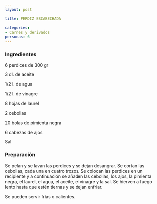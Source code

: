 ```yaml
---
layout: post

title: PERDIZ ESCABECHADA

categories:
- Carnes y derivados
personas: 6 
---
```

<h3>Ingredientes</h3>6 perdices de 300 gr

3 dl. de aceite

1/2 l. de agua

1/2 l. de vinagre

8 hojas de laurel

2 cebollas

20 bolas de pimienta negra

6 cabezas de ajos

Sal

<h3>Preparación</h3>Se pelan y se lavan las perdices y se dejan desangrar. Se cortan las cebollas, cada una en cuatro trozos. Se colocan las perdices en un recipiente y a continuación se añaden las cebollas, los ajos, la pimienta negra, el laurel, el agua, el aceite, el vinagre y la sal. Se hierven a fuego lento hasta que estén tiernas y se dejan enfriar.

Se pueden servir frías o calientes.